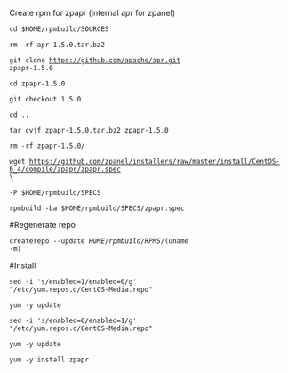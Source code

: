 Create rpm for zpapr (internal apr for zpanel)


<code>cd $HOME/rpmbuild/SOURCES</code>

<code>rm -rf apr-1.5.0.tar.bz2</code>

<code>git clone https://github.com/apache/apr.git zpapr-1.5.0</code>

<code>cd zpapr-1.5.0</code>

<code>git checkout 1.5.0</code>

<code>cd ..</code>

<code>tar cvjf zpapr-1.5.0.tar.bz2 zpapr-1.5.0</code>

<code>rm -rf zpapr-1.5.0/</code>

<code>wget https://github.com/zpanel/installers/raw/master/install/CentOS-6_4/compile/zpapr/zpapr.spec \ </code>

<code>-P $HOME/rpmbuild/SPECS</code>

<code>rpmbuild -ba $HOME/rpmbuild/SPECS/zpapr.spec</code>

#Regenerate repo

<code>createrepo --update $HOME/rpmbuild/RPMS/$(uname -m)</code>

#Install

<code>sed -i 's/enabled=1/enabled=0/g' "/etc/yum.repos.d/CentOS-Media.repo"</code>

<code>yum -y update</code>

<code>sed -i 's/enabled=0/enabled=1/g' "/etc/yum.repos.d/CentOS-Media.repo"</code>

<code>yum -y update</code>

<code>yum -y install zpapr</code>

